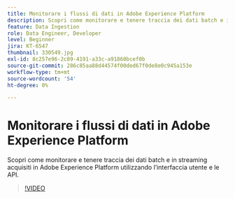 ```yaml
---
title: Monitorare i flussi di dati in Adobe Experience Platform
description: Scopri come monitorare e tenere traccia dei dati batch e in streaming acquisiti in Adobe Experience Platform utilizzando l’interfaccia utente e le API
feature: Data Ingestion
role: Data Engineer, Developer
level: Beginner
jira: KT-6547
thumbnail: 330549.jpg
exl-id: 8c257e96-2c89-4191-a33c-a91860bcef0b
source-git-commit: 286c85aa88d44574f00ded67f0de8e0c945a153e
workflow-type: tm+mt
source-wordcount: '54'
ht-degree: 0%

---
```


# Monitorare i flussi di dati in Adobe Experience Platform

Scopri come monitorare e tenere traccia dei dati batch e in streaming acquisiti in Adobe Experience Platform utilizzando l’interfaccia utente e le API.

>[!VIDEO](https://video.tv.adobe.com/v/3409475?learn=on&enablevpops)
